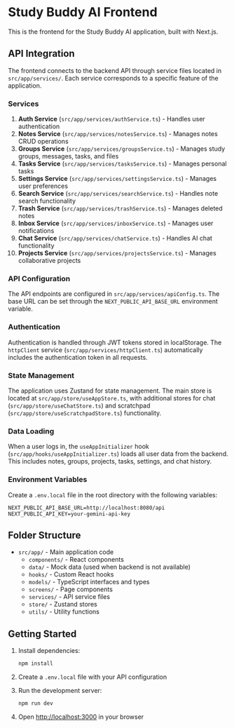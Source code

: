# Study Buddy AI Frontend

This is the frontend for the Study Buddy AI application, built with Next.js.

## API Integration

The frontend connects to the backend API through service files located in `src/app/services/`. Each service corresponds to a specific feature of the application.

### Services

1. **Auth Service** (`src/app/services/authService.ts`) - Handles user authentication
2. **Notes Service** (`src/app/services/notesService.ts`) - Manages notes CRUD operations
3. **Groups Service** (`src/app/services/groupsService.ts`) - Manages study groups, messages, tasks, and files
4. **Tasks Service** (`src/app/services/tasksService.ts`) - Manages personal tasks
5. **Settings Service** (`src/app/services/settingsService.ts`) - Manages user preferences
6. **Search Service** (`src/app/services/searchService.ts`) - Handles note search functionality
7. **Trash Service** (`src/app/services/trashService.ts`) - Manages deleted notes
8. **Inbox Service** (`src/app/services/inboxService.ts`) - Manages user notifications
9. **Chat Service** (`src/app/services/chatService.ts`) - Handles AI chat functionality
10. **Projects Service** (`src/app/services/projectsService.ts`) - Manages collaborative projects

### API Configuration

The API endpoints are configured in `src/app/services/apiConfig.ts`. The base URL can be set through the `NEXT_PUBLIC_API_BASE_URL` environment variable.

### Authentication

Authentication is handled through JWT tokens stored in localStorage. The `httpClient` service (`src/app/services/httpClient.ts`) automatically includes the authentication token in all requests.

### State Management

The application uses Zustand for state management. The main store is located at `src/app/store/useAppStore.ts`, with additional stores for chat (`src/app/store/useChatStore.ts`) and scratchpad (`src/app/store/useScratchpadStore.ts`) functionality.

### Data Loading

When a user logs in, the `useAppInitializer` hook (`src/app/hooks/useAppInitializer.ts`) loads all user data from the backend. This includes notes, groups, projects, tasks, settings, and chat history.

### Environment Variables

Create a `.env.local` file in the root directory with the following variables:

```env
NEXT_PUBLIC_API_BASE_URL=http://localhost:8080/api
NEXT_PUBLIC_API_KEY=your-gemini-api-key
```

## Folder Structure

- `src/app/` - Main application code
  - `components/` - React components
  - `data/` - Mock data (used when backend is not available)
  - `hooks/` - Custom React hooks
  - `models/` - TypeScript interfaces and types
  - `screens/` - Page components
  - `services/` - API service files
  - `store/` - Zustand stores
  - `utils/` - Utility functions

## Getting Started

1. Install dependencies:
   ```bash
   npm install
   ```

2. Create a `.env.local` file with your API configuration

3. Run the development server:
   ```bash
   npm run dev
   ```

4. Open [http://localhost:3000](http://localhost:3000) in your browser